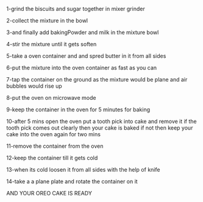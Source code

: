 1-grind the biscuits and sugar together in mixer grinder

2-collect the mixture in the bowl

3-and finally add bakingPowder and milk in the mixture bowl

4-stir the mixture until it gets soften

5-take a  oven container and and spred butter in it from all sides

6-put the mixture into the oven container as fast as you can

7-tap the container on the ground as the mixture would be plane and air bubbles would rise up

8-put the  oven on microwave mode 

9-keep the container in the oven for 5 minutes for baking

10-after 5 mins open the oven put a tooth pick into cake and remove it if the tooth pick comes out clearly then your cake is baked if not then keep your cake into the oven again for two mins

11-remove the container from the oven 

12-keep the container till it gets cold 

13-when its cold loosen it from all sides with the help of knife

14-take a a plane plate and rotate the container on it 


AND YOUR OREO CAKE IS READY
